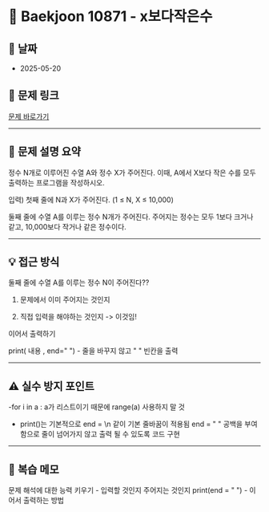 # 📝 Baekjoon 10871 - x보다작은수

## 📅 날짜
- 2025-05-20

## 🔗 문제 링크
[문제 바로가기](https://www.acmicpc.net/problem/10871)

---

## 📌 문제 설명 요약

정수 N개로 이루어진 수열 A와 정수 X가 주어진다. 
이때, A에서 X보다 작은 수를 모두 출력하는 프로그램을 작성하시오.

입력)
첫째 줄에 N과 X가 주어진다. (1 ≤ N, X ≤ 10,000)

둘째 줄에 수열 A를 이루는 정수 N개가 주어진다. 
주어지는 정수는 모두 1보다 크거나 같고, 10,000보다 작거나 같은 정수이다.

---

## 💡 접근 방식

둘째 줄에 수열 A를 이루는 정수 N이 주어진다??
1) 문제에서 이미 주어지는 것인지

2) 직접 입력을 해야하는 것인지 -> 이것임!


이어서 출력하기

print( 내용  , end=" ") - 줄을 바꾸지 않고 " " 빈칸을 출력


---

## ⚠️ 실수 방지 포인트

-for i in a : a가 리스트이기 때문에 range(a) 사용하지 말 것

- print()는 기본적으로 end = \n 같이 기본 줄바꿈이 적용됨
end  = " " 공백을 부여함으로 줄이 넘어가지 않고 출력 될 수 있도록 코드 구현 


---

## 🧠 복습 메모

문제 해석에 대한 능력 키우기 - 입력할 것인지 주어지는 것인지
print(end = " ") - 이어서 출력하는 방법
